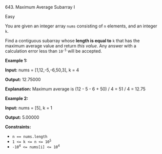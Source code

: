 643\. Maximum Average Subarray I

Easy

You are given an integer array `nums` consisting of `n` elements, and an integer `k`.

Find a contiguous subarray whose **length is equal to** `k` that has the maximum average value and return _this value_. Any answer with a calculation error less than <code>10<sup>-5</sup></code> will be accepted.

**Example 1:**

**Input:** nums = [1,12,-5,-6,50,3], k = 4

**Output:** 12.75000

**Explanation:** Maximum average is (12 - 5 - 6 + 50) / 4 = 51 / 4 = 12.75

**Example 2:**

**Input:** nums = [5], k = 1

**Output:** 5.00000

**Constraints:**

*   `n == nums.length`
*   <code>1 <= k <= n <= 10<sup>5</sup></code>
*   <code>-10<sup>4</sup> <= nums[i] <= 10<sup>4</sup></code>
